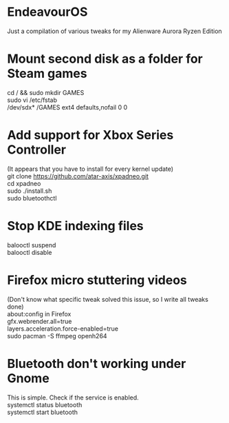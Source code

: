 # EndeavourOS
Just a compilation of various tweaks for my Alienware Aurora Ryzen Edition

# Mount second disk as a folder for Steam games
cd / && sudo mkdir GAMES  
sudo vi /etc/fstab  
/dev/sdx* /GAMES ext4 defaults,nofail 0 0  

# Add support for Xbox Series Controller
(It appears that you have to install for every kernel update)  
git clone https://github.com/atar-axis/xpadneo.git  
cd xpadneo  
sudo ./install.sh  
sudo bluetoothctl  

# Stop KDE indexing files
balooctl suspend  
balooctl disable  

# Firefox micro stuttering videos
(Don't know what specific tweak solved this issue, so I write all tweaks done)  
about:config in Firefox  
gfx.webrender.all=true  
layers.acceleration.force-enabled=true  
sudo pacman -S ffmpeg openh264  

# Bluetooth don't working under Gnome  
This is simple. Check if the service is enabled.  
systemctl status bluetooth  
systemctl start bluetooth  
